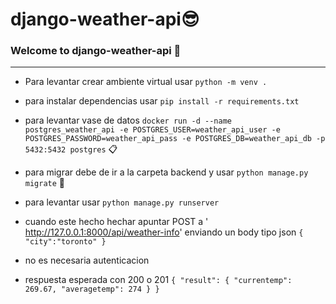 # django-weather-api😎

### Welcome to django-weather-api 👋

***

- Para levantar crear ambiente virtual usar `python -m venv .`

- para instalar dependencias usar `pip install -r requirements.txt`

- para levantar vase de datos `docker run -d --name postgres_weather_api -e POSTGRES_USER=weather_api_user -e POSTGRES_PASSWORD=weather_api_pass -e POSTGRES_DB=weather_api_db -p 5432:5432 postgres` 📋

- para migrar debe de ir a la carpeta backend y usar `python manage.py migrate` 📁

- para levantar usar `python manage.py runserver`

- cuando este hecho hechar apuntar POST a ' http://127.0.0.1:8000/api/weather-info' enviando un body tipo json
`{
    "city":"toronto"
}`
- no es necesaria autenticacion

- respuesta esperada con 200 o 201
`{
    "result": {
        "currentemp": 269.67,
        "averagetemp": 274
    }
}`